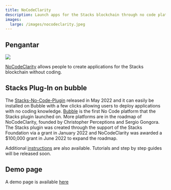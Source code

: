 ```yaml
---
title: NoCodeClarity
description: Launch apps for the Stacks blockchain through no code platforms like Bubble.
images:
  large: /images/nocodeclarity.jpeg
---
```


## Pengantar

![](https://d1muf25xaso8hp.cloudfront.net/https%3A%2F%2Fs3.amazonaws.com%2Fappforest_uf%2Ff1653407713550x759333524803365600%2FLogo%2520of%2520NoCodeClarity.png?w=64&h=35&auto=compress&dpr=1&fit=max)

[NoCodeClarity](https://nocodeclarity.com) allows people to create applications for the Stacks blockchain without coding.

## Stacks Plug-In on bubble

The [Stacks-No-Code-Plugin](https://github.com/nocodeclarity/Stacks-No-Code-Plugin) released in May 2022 and it can easily be installed on Bubble with a few clicks allowing users to deploy applications with no coding knowledge. [Bubble](https://bubble.io/blog/explaining-bubble-to-investors/) is the first No Code platform that the Stacks plugin launched on. More platforms are in the roadmap of NoCodeClarity, founded by Christopher Perceptions and Sergio Gongora. The Stacks plugin was created through the support of the Stacks Foundation via a grant in January 2022 and NoCodeClarity was awarded a $100,000 grant in June 2022 to expand the roadmap.

Additional [instructions](https://s3.amazonaws.com/appforest_uf/f1654202471526x991633667675927800/Instructions%20v2.docx.pdf) are also available. Tutorials and step by step guides will be released soon.

## Demo page

A demo page is available [here](https://test-stacks-plugin.bubbleapps.io/version-test)
